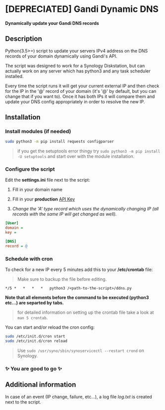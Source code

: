 # [DEPRECIATED] Gandi Dynamic DNS
#### Dynamically update your Gandi DNS records

## Description
Python(3.5>=) script to update your servers IPv4 address on the DNS records of your domain dynamically using Gandi's API.

The script was designed to work for a Synology Diskstation, but can actually work on any server which has python3 and any task scheduler installed.

Every time the script runs it will get your current external IP and then check for the IP in the '@' record of your domain (it's '@' by default, but you can change that if you want to). Once it has both IPs it will compare them and update your DNS config appropriately in order to resolve the new IP.

## Installation
### Install modules (if needed)
```bash
sudo python3 -m pip install requests configparser
```
> if you get the setuptools error thingy try `sudo python3 -m pip install -U setuptools` and start over with the module installation.

### Configure the script
Edit the **settings.ini** file next to the script:
1. Fill in your domain name
2. Fill in your **production** [API Key](https://www.gandi.net/admin/apixml/)

3. *Change the 'A' type record which uses the dynamically changing IP (all records with the same IP will get changed as well).*

```ini
[User]
domain =
key =

[DNS]
record = @
```

### Schedule with cron
To check for a new IP every 5 minutes add this to your **/etc/crontab** file:
> Make sure to backup the file before editing.

```text
*/5	*	*	*	*	python3 /<path-to-the-script>/ddns.py
```
**Note that all elements before the command to be executed (python3 etc...) are separted by tabs.**
> for detailed information on setting up the crontab file take a look at `man 5 crontab`.

You can start and/or reload the cron config:
```bash
sudo /etc/init.d/cron start
sudo /etc/init.d/cron reload
```
> Use `sudo /usr/syno/sbin/synoservicectl --restart crond` on Synology.

### :sparkles: You are good to go :sparkles:

## Additional information
In case of an event (IP change, failure, etc...), a log file *log.txt* is created next to the script.
